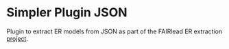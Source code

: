 # Simpler Plugin JSON

Plugin to extract ER models from JSON as part of the FAIRlead ER extraction [project](https://github.com/Cpprentice/FAIRlead-model-extraction).

